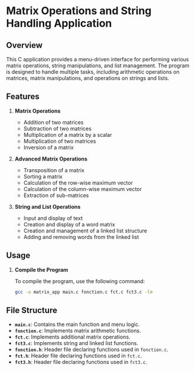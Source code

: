 # Matrix Operations and String Handling Application

## Overview

This C application provides a menu-driven interface for performing various matrix operations, string manipulations, and list management. The program is designed to handle multiple tasks, including arithmetic operations on matrices, matrix manipulations, and operations on strings and lists. 

## Features

1. **Matrix Operations**
   - Addition of two matrices
   - Subtraction of two matrices
   - Multiplication of a matrix by a scalar
   - Multiplication of two matrices
   - Inversion of a matrix

2. **Advanced Matrix Operations**
   - Transposition of a matrix
   - Sorting a matrix
   - Calculation of the row-wise maximum vector
   - Calculation of the column-wise maximum vector
   - Extraction of sub-matrices

3. **String and List Operations**
   - Input and display of text
   - Creation and display of a word matrix
   - Creation and management of a linked list structure
   - Adding and removing words from the linked list

## Usage

1. **Compile the Program**

   To compile the program, use the following command:
   ```bash
   gcc -o matrix_app main.c fonction.c fct.c fct3.c -lm

## File Structure

- **`main.c`**: Contains the main function and menu logic.
- **`fonction.c`**: Implements matrix arithmetic functions.
- **`fct.c`**: Implements additional matrix operations.
- **`fct3.c`**: Implements string and linked list functions.
- **`fonction.h`**: Header file declaring functions used in `fonction.c`.
- **`fct.h`**: Header file declaring functions used in `fct.c`.
- **`fct3.h`**: Header file declaring functions used in `fct3.c`.
